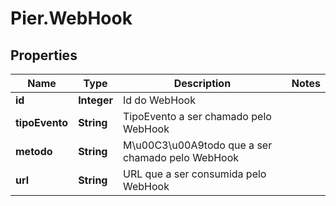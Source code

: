 # Pier.WebHook

## Properties
Name | Type | Description | Notes
------------ | ------------- | ------------- | -------------
**id** | **Integer** | Id do WebHook | 
**tipoEvento** | **String** | TipoEvento a ser chamado pelo WebHook | 
**metodo** | **String** | M\u00C3\u00A9todo que a ser chamado pelo WebHook | 
**url** | **String** | URL que a ser consumida pelo WebHook | 


